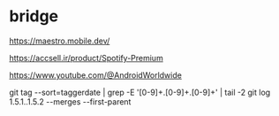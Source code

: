 # bridge

https://maestro.mobile.dev/

https://accsell.ir/product/Spotify-Premium

https://www.youtube.com/@AndroidWorldwide

git tag --sort=taggerdate | grep -E '[0-9]+\.[0-9]+\.[0-9]+' | tail -2
git log 1.5.1..1.5.2 --merges --first-parent
